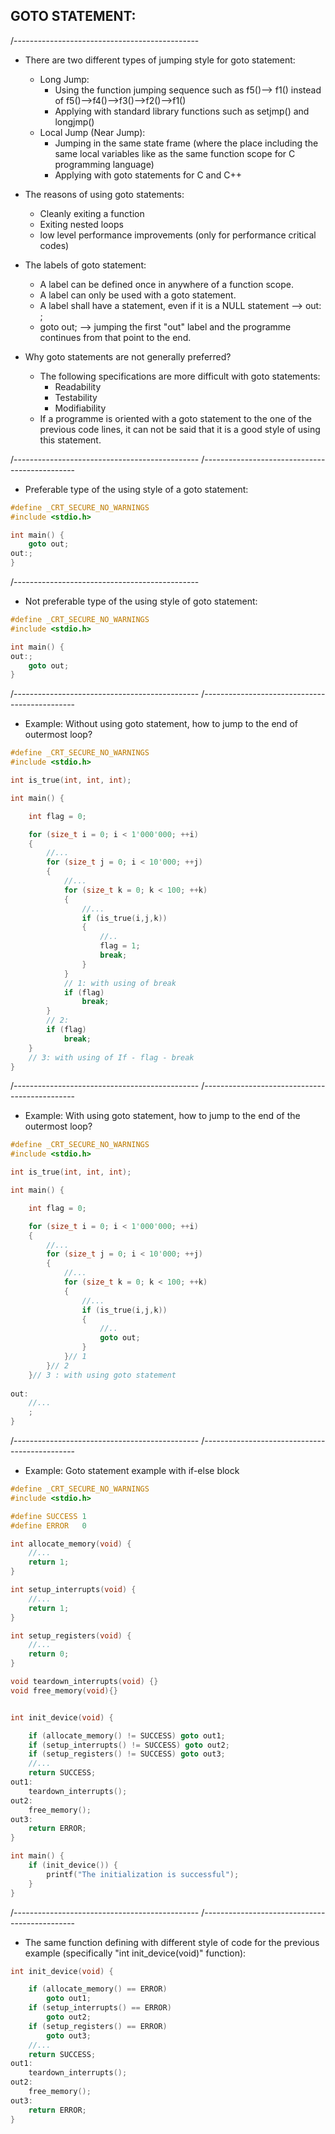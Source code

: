 ## GOTO STATEMENT: 
/----------------------------------------------
- There are two different types of jumping style for goto statement:  
  - Long Jump: 
    - Using the function jumping sequence such as f5()--> f1() instead of f5()-->f4()-->f3()-->f2()-->f1()
    - Applying with standard library functions such as setjmp() and longjmp()
  - Local Jump (Near Jump): 
    - Jumping in the same state frame (where the place including the same local variables like as the same function scope for C programming language) 
    - Applying with goto statements for C and C++
  
- The reasons of using goto statements: 
  - Cleanly exiting a function 
  - Exiting nested loops
  - low level performance improvements (only for performance critical codes)

- The labels of goto statement: 
  - A label can be defined once in anywhere of a function scope. 
  - A label can only be used with a goto statement.
  - A label shall have a statement, even if it is a NULL statement --> out: ;
  - goto out; --> jumping the first "out" label and the programme continues from that point to the end. 
  
- Why goto statements are not generally preferred? 
  - The following specifications are more difficult with goto statements: 
    - Readability
    - Testability 
    - Modifiability
  - If a programme is oriented with a goto statement to the one of the previous code lines, it can not be said that it is a good style of using this statement.  
    
/----------------------------------------------
/----------------------------------------------

* Preferable type of the using style of a goto statement: 

```cpp
#define _CRT_SECURE_NO_WARNINGS
#include <stdio.h>

int main() {
	goto out;
out:;
}
```

/----------------------------------------------

* Not preferable type of the using style of goto statement: 

```cpp
#define _CRT_SECURE_NO_WARNINGS
#include <stdio.h>

int main() {
out:;
	goto out;
}
```

/----------------------------------------------
/----------------------------------------------

* Example: Without using goto statement, how to jump to the end of outermost loop? 

```cpp
#define _CRT_SECURE_NO_WARNINGS
#include <stdio.h>

int is_true(int, int, int);

int main() {

	int flag = 0;

	for (size_t i = 0; i < 1'000'000; ++i)
	{
		//...
		for (size_t j = 0; i < 10'000; ++j)
		{
			//...
			for (size_t k = 0; k < 100; ++k)
			{
				//...
				if (is_true(i,j,k))
				{
					//..
					flag = 1;
					break;
				}
			}
			// 1: with using of break
			if (flag)
				break;
		}
		// 2: 
		if (flag)
			break;
	}
	// 3: with using of If - flag - break
}
```

/----------------------------------------------
/----------------------------------------------

* Example: With using goto statement, how to jump to the end of the outermost loop? 

```cpp
#define _CRT_SECURE_NO_WARNINGS
#include <stdio.h>

int is_true(int, int, int);

int main() {

	int flag = 0;

	for (size_t i = 0; i < 1'000'000; ++i)
	{
		//...
		for (size_t j = 0; i < 10'000; ++j)
		{
			//...
			for (size_t k = 0; k < 100; ++k)
			{
				//...
				if (is_true(i,j,k))
				{
					//..
					goto out;
				}
			}// 1
		}// 2
	}// 3 : with using goto statement 
	
out:
	//...
	;
}
```

/----------------------------------------------
/----------------------------------------------

* Example: Goto statement example with if-else block

```cpp
#define _CRT_SECURE_NO_WARNINGS
#include <stdio.h>

#define SUCCESS 1
#define ERROR   0

int allocate_memory(void) {
	//...
	return 1;
}

int setup_interrupts(void) {
	//...
	return 1;
}

int setup_registers(void) {
	//...
	return 0;
}

void teardown_interrupts(void) {}
void free_memory(void){}


int init_device(void) {

	if (allocate_memory() != SUCCESS) goto out1;
	if (setup_interrupts() != SUCCESS) goto out2;
	if (setup_registers() != SUCCESS) goto out3;
	//...
	return SUCCESS;
out1:
	teardown_interrupts();
out2:
	free_memory();
out3:
	return ERROR;
}

int main() {
	if (init_device()) {
		printf("The initialization is successful");
	}
}
```

/----------------------------------------------
/----------------------------------------------

* The same function defining with different style of code for the previous example (specifically "int init_device(void)" function): 

```cpp
int init_device(void) {

	if (allocate_memory() == ERROR) 
		goto out1;
	if (setup_interrupts() == ERROR) 
		goto out2;
	if (setup_registers() == ERROR) 
		goto out3;
	//...
	return SUCCESS;
out1:
	teardown_interrupts();
out2:
	free_memory();
out3:
	return ERROR;
}
```


